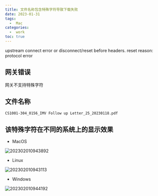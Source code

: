```yaml
---
title: 文件名称包含特殊字符导致下载失败
date: 2023-01-31
tags:
  -  Mac
categories:
  -  work
toc: true
---
```



upstream connect error or disconnect/reset before headers. reset reason: protocol error


<!-- more -->



## 网关错误

网关不支持特殊字符

## 文件名称

```bash
CS1001-304_0156_IMV Follow up Letter_25_20230118.pdf
```

## 该特殊字符在不同的系统上的显示效果

- MacOS

![202302010943892](https://hehunfan-1300293535.cos.ap-shanghai.myqcloud.com/img/2022/202302010943892.png)

- Linux

![202302010943113](https://hehunfan-1300293535.cos.ap-shanghai.myqcloud.com/img/2022/202302010943113.png)

- Windows

![202302010944192](https://hehunfan-1300293535.cos.ap-shanghai.myqcloud.com/img/2022/202302010944192.png)